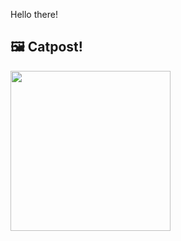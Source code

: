 Hello there!



## 🖼️ Catpost!

<sub>
    <img src="https://cdn2.thecatapi.com/images/G9gYQ1ffc.jpg" height="256">
</sub>

